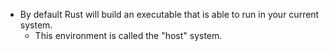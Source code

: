 
- By default Rust will build an executable that is able to run in your current system.
    - This environment is called the "host" system.
